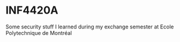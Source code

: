 # INF4420A
Some security stuff I learned during my exchange semester at Ecole Polytechnique de Montréal
